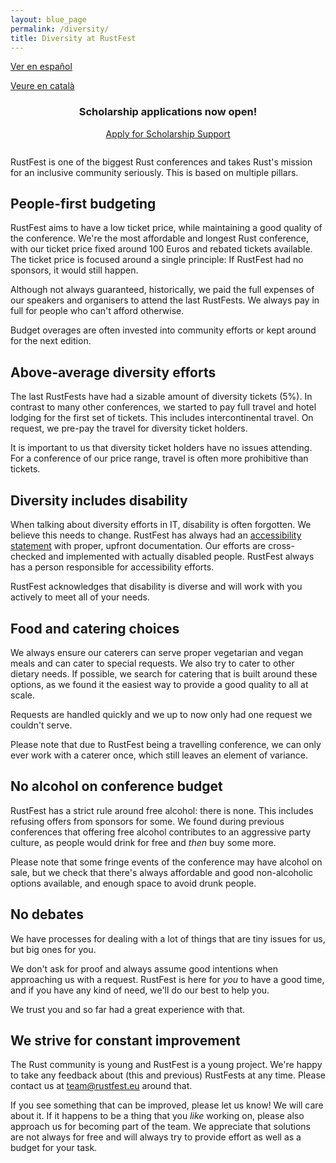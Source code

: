 ```yaml
---
layout: blue_page
permalink: /diversity/
title: Diversity at RustFest
---
```


[Ver en español](/diversity/es/)

[Veure en català](/diversity/ca/)


<h3 style="text-align: center">Scholarship applications now open!</h3>
<p  style="text-align: center; margin-bottom: 2em">
    <a class="button primary" href="/scholarships/">
        Apply for Scholarship Support
    </a>
</p>


RustFest is one of the biggest Rust conferences and takes Rust's mission for an inclusive community seriously. This is based on multiple pillars.

## People-first budgeting

RustFest aims to have a low ticket price, while maintaining a good quality of the conference. We're the most affordable and longest Rust conference, with our ticket price fixed around 100 Euros and rebated tickets available. The ticket price is focused around a single principle: If RustFest had no sponsors, it would still happen.

Although not always guaranteed, historically, we paid the full expenses of our speakers and organisers to attend the last RustFests. We always pay in full for people who can't afford otherwise.

Budget overages are often invested into community efforts or kept around for the next edition.

## Above-average diversity efforts

The last RustFests have had a sizable amount of diversity tickets (5%). In contrast to many other conferences, we started to pay full travel and hotel lodging for the first set of tickets. This includes intercontinental travel. On request, we pre-pay the travel for diversity ticket holders.

It is important to us that diversity ticket holders have no issues attending. For a conference of our price range, travel is often more prohibitive than tickets.

## Diversity includes disability

When talking about diversity efforts in IT, disability is often forgotten. We believe this needs to change. RustFest has always had an [accessibility statement](/accessibility/) with proper, upfront documentation. Our efforts are cross-checked and implemented with actually disabled people. RustFest always has a person responsible for accessibility efforts.

RustFest acknowledges that disability is diverse and will work with you actively to meet all of your needs. 

## Food and catering choices

We always ensure our caterers can serve proper vegetarian and vegan meals and can cater to special requests. We also try to cater to other dietary needs. If possible, we search for catering that is built around these options, as we found it the easiest way to provide a good quality to all at scale.

Requests are handled quickly and we up to now only had one request we couldn't serve.

Please note that due to RustFest being a travelling conference, we can only ever work with a caterer once, which still leaves an element of variance.

## No alcohol on conference budget

RustFest has a strict rule around free alcohol: there is none. This includes refusing offers from sponsors for some. We found during previous conferences that offering free alcohol contributes to an aggressive party culture, as people would drink for free and _then_ buy some more.

Please note that some fringe events of the conference may have alcohol on sale, but we check that there's always affordable and good non-alcoholic options available, and enough space to avoid drunk people.

## No debates

We have processes for dealing with a lot of things that are tiny issues for us, but big ones for you.

We don't ask for proof and always assume good intentions when approaching us with a request. RustFest is here for _you_ to have a good time, and if you have any kind of need, we'll do our best to help you.

We trust you and so far had a great experience with that.

## We strive for constant improvement

The Rust community is young and RustFest is a young project. We're happy to take any feedback about (this and previous) RustFests at any time. Please contact us at [team@rustfest.eu](mailto:team@rustfest.eu) around that.

If you see something that can be improved, please let us know! We will care about it. If it happens to be a thing that you _like_ working on, please also approach us for becoming part of the team. We appreciate that solutions are not always for free and will always try to provide effort as well as a budget for your task.
